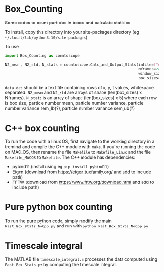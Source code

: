 # Box_Counting
Some codes to count particles in boxes and calculate statisics

To install, copy this directory into your site-packages directory (eg `~/.local/lib/python3.10/site-packages`)

To use
```py
import Box_Counting as countoscope

N2_mean, N2_std, N_stats = countoscope.Calc_and_Output_Stats(infile=f"data.dat", 
                                                             Nframes=2400, 
                                                             window_size_x=217.6, window_size_y=174, 
                                                             box_sizes=Box_Ls, sep_sizes=sep)
```
`data.dat` should be a text file containing rows of x, y, t values, whitespace separated. `N2_mean` and `N2_std` are arrays of shape (len(box_sizes) x Nframes). `N_stats` is an array of shape (len(box_sizes) x 5) where each row is box size, particle number mean, particle number variance, particle number variance sem_lb(?), particle number variance sem_ub(?)

# C++ box counting
To run the code with a linux OS, first navigate to the working directory in a treminal and compile the C++ module with `make`. If you're running the code on MAC_OS, then rename the file `Makefile` to `Makefile_Linux` and the file `Makefile_MACOS` to `Makefile`.
The C++ module has dependencies:
* pybind11 (install using eg `pip install pybind11`)
* Eigen (download from https://eigen.tuxfamily.org/ and add to include path)
* FFTW (download from https://www.fftw.org/download.html and add to include path)

# Pure python box counting
To run the pure python code, simply modify the main `Fast_Box_Stats_NoCpp.py` and run with `python Fast_Box_Stats_NoCpp.py`

# Timescale integral
The MATLAB file `timescale_integral.m` processes the data computed using `Fast_Box_Stats.py` by computing the timescale integral. 